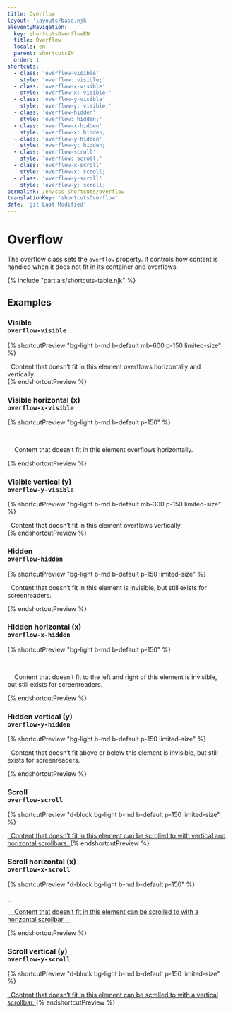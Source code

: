 ```yaml
---
title: Overflow
layout: 'layouts/base.njk'
eleventyNavigation:
  key: shortcutsOverflowEN
  title: Overflow
  locale: en
  parent: shortcutsEN
  order: 1
shortcuts:
  - class: 'overflow-visible'
    style: 'overflow: visible;'
  - class: 'overflow-x-visible'
    style: 'overflow-x: visible;'
  - class: 'overflow-y-visible'
    style: 'overflow-y: visible;'
  - class: 'overflow-hidden'
    style: 'overflow: hidden;'
  - class: 'overflow-x-hidden'
    style: 'overflow-x: hidden;'
  - class: 'overflow-y-hidden'
    style: 'overflow-y: hidden;'
  - class: 'overflow-scroll'
    style: 'overflow: scroll;'
  - class: 'overflow-x-scroll'
    style: 'overflow-x: scroll;'
  - class: 'overflow-y-scroll'
    style: 'overflow-y: scroll;'
permalink: /en/css-shortcuts/overflow
translationKey: 'shortcutsOverflow'
date: 'git Last Modified'
---
```


# Overflow

The overflow class sets the `overflow` property. It controls how content is handled when it does not fit in its container and overflows.

{% include "partials/shortcuts-table.njk" %}

## Examples

### Visible<br/>`overflow-visible`

{% shortcutPreview "bg-light b-md b-default mb-600 p-150 limited-size" %}

<div class="overflow-visible">
  Content that doesn’t fit in this element overflows horizontally and vertically.
</div>
{% endshortcutPreview %}

### Visible horizontal (x)<br/>`overflow-x-visible`

{% shortcutPreview "bg-light b-md b-default p-150" %}

<div class="overflow-x-visible" style="width: 250px;">
  <p style="width: 500px;">
    Content that doesn’t fit in this element overflows horizontally.
  </p>
</div>
{% endshortcutPreview %}

### Visible vertical (y)<br/>`overflow-y-visible`

{% shortcutPreview "bg-light b-md b-default mb-300 p-150 limited-size" %}

<div class="overflow-y-visible">
  Content that doesn’t fit in this element overflows vertically.
</div>
{% endshortcutPreview %}

### Hidden<br/>`overflow-hidden`

{% shortcutPreview "bg-light b-md b-default p-150 limited-size" %}

<p class="overflow-hidden">
  Content that doesn’t fit in this element is invisible, but still exists for screenreaders.
</p>
{% endshortcutPreview %}

### Hidden horizontal (x)<br/>`overflow-x-hidden`

{% shortcutPreview "bg-light b-md b-default p-150" %}

<div class="overflow-x-hidden" style="width: 250px;">
  <p style="width: 500px;">
    Content that doesn’t fit to the left and right of this element is invisible, but still exists for screenreaders.
  </p>
</div>
{% endshortcutPreview %}

### Hidden vertical (y)<br/>`overflow-y-hidden`

{% shortcutPreview "bg-light b-md b-default p-150 limited-size" %}

<p class="overflow-y-hidden">
  Content that doesn’t fit above or below this element is invisible, but still exists for screenreaders.
</p>
{% endshortcutPreview %}

### Scroll<br/>`overflow-scroll`

{% shortcutPreview "d-block bg-light b-md b-default p-150 limited-size" %}

<a href="#" class="overflow-scroll">
  Content that doesn’t fit in this element can be scrolled to with vertical and horizontal scrollbars.
</a>
{% endshortcutPreview %}

### Scroll horizontal (x)<br/>`overflow-x-scroll`

{% shortcutPreview "d-block bg-light b-md b-default p-150" %}

<a href="#"  class="overflow-x-scroll" style="width: 250px;">
  <p style="width: 500px;">
    Content that doesn’t fit in this element can be scrolled to with a horizontal scrollbar.
  </p>
</a>
{% endshortcutPreview %}

### Scroll vertical (y)<br/>`overflow-y-scroll`

{% shortcutPreview "d-block bg-light b-md b-default p-150 limited-size" %}

<a href="#" class="overflow-y-scroll">
  Content that doesn’t fit in this element can be scrolled to with a vertical scrollbar.
</a>
{% endshortcutPreview %}
